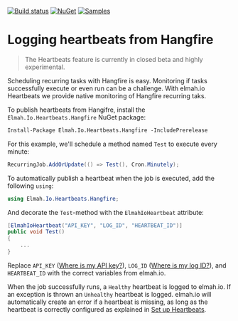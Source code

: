 [![Build status](https://ci.appveyor.com/api/projects/status/600b3gwr4vh8qxsd?svg=true)](https://ci.appveyor.com/project/ThomasArdal/elmah-io-heartbeats-hangfire)
[![NuGet](https://img.shields.io/nuget/v/Elmah.Io.Heartbeats.Hangfire.svg)](https://www.nuget.org/packages/Elmah.Io.Heartbeats.Hangfire)
[![Samples](https://img.shields.io/badge/samples-1-brightgreen.svg)](https://github.com/elmahio/Elmah.Io.Heartbeats.Hangfire/tree/master/samples)

# Logging heartbeats from Hangfire

> The Heartbeats feature is currently in closed beta and highly experimental.

Scheduling recurring tasks with Hangfire is easy. Monitoring if tasks successfully execute or even run can be a challenge. With elmah.io Heartbeats we provide native monitoring of Hangfire recurring taks.

To publish heartbeats from Hangifre, install the `Elmah.Io.Heartbeats.Hangfire` NuGet package:

```ps
Install-Package Elmah.Io.Heartbeats.Hangfire -IncludePrerelease
```

For this example, we'll schedule a method named `Test` to execute every minute:

```csharp
RecurringJob.AddOrUpdate(() => Test(), Cron.Minutely);
```

To automatically publish a heartbeat when the job is executed, add the following `using`:

```csharp
using Elmah.Io.Heartbeats.Hangfire;
```

And decorate the `Test`-method with the `ElmahIoHeartbeat` attribute:

```csharp
[ElmahIoHeartbeat("API_KEY", "LOG_ID", "HEARTBEAT_ID")]
public void Test()
{
    ...
}
```

Replace `API_KEY` ([Where is my API key?](https://docs.elmah.io/where-is-my-api-key/)), `LOG_ID` ([Where is my log ID?](https://docs.elmah.io/where-is-my-log-id/)), and `HEARTBEAT_ID` with the correct variables from elmah.io.

When the job successfully runs, a `Healthy` heartbeat is logged to elmah.io. If an exception is thrown an `Unhealthy` heartbeat is logged. elmah.io will automatically create an error if a heartbeat is missing, as long as the heartbeat is correctly configured as explained in [Set up Heartbeats](https://docs.elmah.io/setup-heartbeats/).